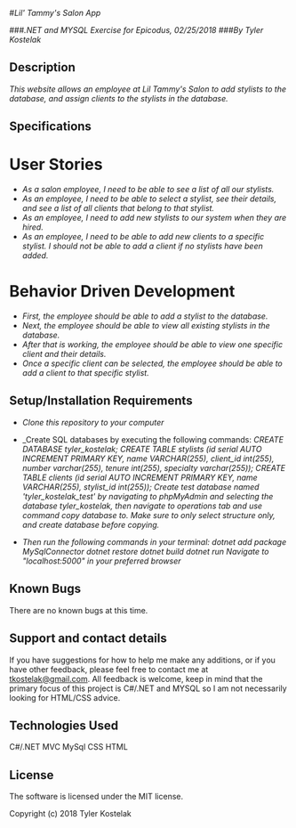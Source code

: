 #_Lil' Tammy's Salon App_

###_.NET and MYSQL Exercise for Epicodus, 02/25/2018_
###_By Tyler Kostelak_

## Description
_This website allows an employee at Lil Tammy's Salon to add stylists to the database, and assign clients to the stylists in the database._

## Specifications
# User Stories

* _As a salon employee, I need to be able to see a list of all our stylists._
* _As an employee, I need to be able to select a stylist, see their details, and see a list of all clients that belong to that stylist._
* _As an employee, I need to add new stylists to our system when they are hired._
* _As an employee, I need to be able to add new clients to a specific stylist. I should not be able to add a client if no stylists have been added._

# Behavior Driven Development

* _First, the employee should be able to add a stylist to the database._
* _Next, the employee should be able to view all existing stylists in the database._
* _After that is working, the employee should be able to view one specific client and their details._
* _Once a specific client can be selected, the employee should be able to add a client to that specific stylist._

## Setup/Installation Requirements
* _Clone this repository to your computer_
* _Create SQL databases by executing the following commands:
  _CREATE DATABASE tyler_kostelak;_
 _CREATE TABLE stylists (id serial AUTO INCREMENT PRIMARY KEY,  name VARCHAR(255), client_id	int(255), number	varchar(255), tenure	int(255), specialty	varchar(255));_
_CREATE TABLE clients (id serial AUTO INCREMENT PRIMARY KEY, name VARCHAR(255), stylist_id	int(255));_
_Create test database named 'tyler_kostelak_test' by navigating to phpMyAdmin and selecting the database tyler_kostelak, then navigate to operations tab and use command copy database to. Make sure to only select structure only, and create database before copying._

* _Then run the following commands in your terminal:_
_dotnet add package MySqlConnector_
_dotnet restore_
_dotnet build_
_dotnet run_
_Navigate to "localhost:5000" in your preferred browser_

## Known Bugs
There are no known bugs at this time.

## Support and contact details
If you have suggestions for how to help me make any additions, or if you have other feedback, please feel free to contact me at tkostelak@gmail.com. All feedback is welcome, keep in mind that the primary focus of this project is C#/.NET and MYSQL so I am not necessarily looking for HTML/CSS advice.

## Technologies Used
C#/.NET MVC
MySql
CSS
HTML

## License
The software is licensed under the MIT license.

Copyright (c) 2018 Tyler Kostelak
